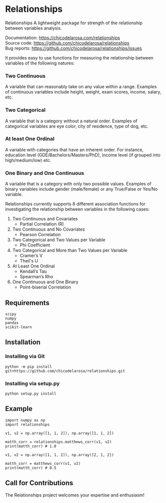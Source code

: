 # Relationships
Relationships A lightweight package for strength of the relationship between variables analysis.

Documentation: https://chicodelarosa.com/relationships \
Source code: https://github.com/chicodelarosa/relationships \
Bug reports: https://github.com/chicodelarosa/relationships/issues

It provides easy to use functions for measuring the relationship between variables of the following natures:

### Two Continuous
A variable that can reasonably take on any value within a range. Examples of continuous variables include height, weight, exam scores, income, salary, etc.

### Two Categorical
A variable that is a category without a natural order. Examples of categorical variables are eye color, city of residence, type of dog, etc.

### At least One Ordinal
A variable with categories that have an inherent order. For instance, education level (GDE/Bachelors/Masters/PhD), income level (if grouped into high/medium/low) etc.

### One Binary and One Continuous
A variable that is a category with only two possible values. Examples of binary variables include gender (male/female) or any True/False or Yes/No variable.

Relationships currently supports 8 different association functions for investigating the relationship between variables in the following cases:

1. Two Continuous and Covariates
   * Partial Correlation (R)
2. Two Continuous and No Covariates
   * Pearson Correlation
3. Two Categorical and Two Values per Variable
   * Phi Coefficient
4. Two Categorical and More than Two Values per Variable
   * Cramer’s V
   * Theil's U
5. At Least One Ordinal
   * Kendall’s Tau
   * Spearman’s Rho
6. One Continuous and One Binary
   * Point-biserial Correlation

## Requirements
    scipy
    numpy
    pandas
    scikit-learn

## Installation
### Installing via Git
    python -m pip install git+https://github.com/chicodelarosa/relationships.git

### Installing via setup.py
    python setup.py install

## Example
    import numpy as np
    import relationships
    
    v1, v2 = np.array([1, 1, 2]), np.array([1, 1, 2])

    matth_corr = relationships.matthews_corr(v1, v2)
    print(matth_corr) # 1.0

    v1, v2 = np.array([1, 1, 2]), np.array([2, 1, 2])

    matth_corr = matthews_corr(v1, v2)
    print(matth_corr) # 0.5

## Call for Contributions
The Relationships project welcomes your expertise and enthusiasm!